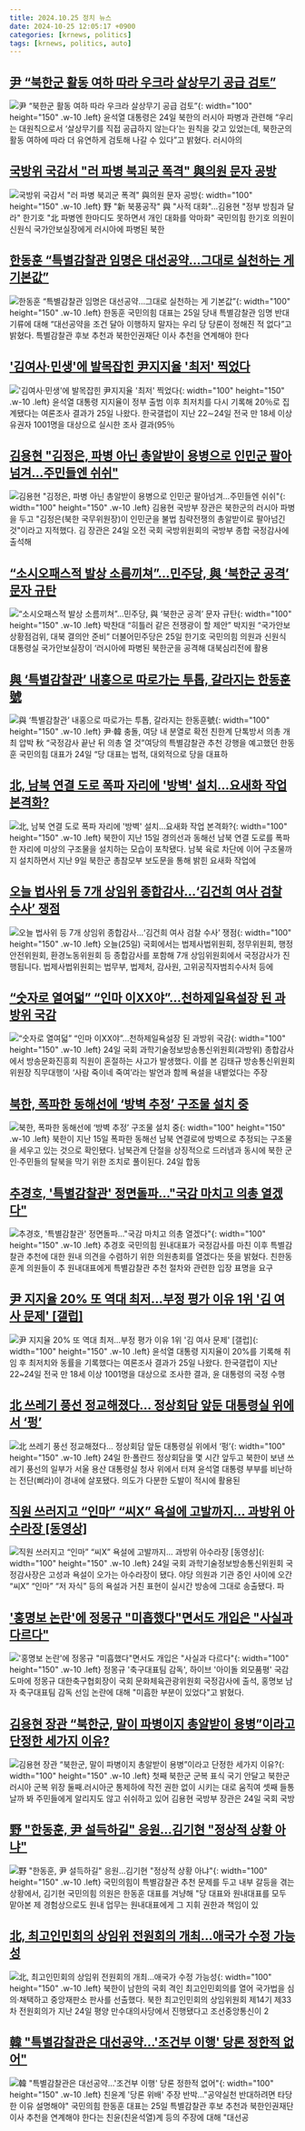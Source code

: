 ```yaml
---
title: 2024.10.25 정치 뉴스
date: 2024-10-25 12:05:17 +0900
categories: [krnews, politics]
tags: [krnews, politics, auto]
---
```

## [尹 “북한군 활동 여하 따라 우크라 살상무기 공급 검토”](https://n.news.naver.com/mnews/article/005/0001733764)

![尹 “북한군 활동 여하 따라 우크라 살상무기 공급 검토”](https://mimgnews.pstatic.net/image/origin/005/2024/10/25/1733764.jpg?type=nf220_150){: width="100" height="150" .w-10 .left}
윤석열 대통령은 24일 북한의 러시아 파병과 관련해 “우리는 대원칙으로서 ‘살상무기를 직접 공급하지 않는다’는 원칙을 갖고 있었는데, 북한군의 활동 여하에 따라 더 유연하게 검토해 나갈 수 있다”고 밝혔다. 러시아의

## [국방위 국감서 "러 파병 북괴군 폭격" 與의원 문자 공방](https://n.news.naver.com/mnews/article/001/0015005141)

![국방위 국감서 "러 파병 북괴군 폭격" 與의원 문자 공방](https://mimgnews.pstatic.net/image/origin/001/2024/10/24/15005141.jpg?type=nf220_150){: width="100" height="150" .w-10 .left}
野 "新 북풍공작" 與 "사적 대화"…김용현 "정부 방침과 달라" 한기호 "北 파병엔 한마디도 못하면서 개인 대화를 악마화" 국민의힘 한기호 의원이 신원식 국가안보실장에게 러시아에 파병된 북한

## [한동훈 “특별감찰관 임명은 대선공약…그대로 실천하는 게 기본값”](https://n.news.naver.com/mnews/article/005/0001733884)

![한동훈 “특별감찰관 임명은 대선공약…그대로 실천하는 게 기본값”](https://mimgnews.pstatic.net/image/origin/005/2024/10/25/1733884.jpg?type=nf220_150){: width="100" height="150" .w-10 .left}
한동훈 국민의힘 대표는 25일 당내 특별감찰관 임명 반대 기류에 대해 “대선공약을 조건 달아 이행하지 말자는 우리 당 당론이 정해진 적 없다”고 밝혔다. 특별감찰관 후보 추천과 북한인권재단 이사 추천을 연계해야 한다

## ['김여사·민생'에 발목잡힌 尹지지율 '최저' 찍었다](https://n.news.naver.com/mnews/article/050/0000081308)

!['김여사·민생'에 발목잡힌 尹지지율 '최저' 찍었다](https://mimgnews.pstatic.net/image/origin/050/2024/10/25/81308.jpg?type=nf220_150){: width="100" height="150" .w-10 .left}
윤석열 대통령 지지율이 정부 출범 이후 최저치를 다시 기록해 20％로 집계됐다는 여론조사 결과가 25일 나왔다. 한국갤럽이 지난 22∼24일 전국 만 18세 이상 유권자 1001명을 대상으로 실시한 조사 결과(95％

## [김용현 "김정은, 파병 아닌 총알받이 용병으로 인민군 팔아넘겨…주민들엔 쉬쉬"](https://n.news.naver.com/mnews/article/011/0004406485)

![김용현 "김정은, 파병 아닌 총알받이 용병으로 인민군 팔아넘겨…주민들엔 쉬쉬"](https://mimgnews.pstatic.net/image/origin/011/2024/10/24/4406485.jpg?type=nf220_150){: width="100" height="150" .w-10 .left}
김용현 국방부 장관은 북한군의 러시아 파병을 두고 "김정은(북한 국무위원장)이 인민군을 불법 침략전쟁의 총알받이로 팔아넘긴 것"이라고 지적했다. 김 장관은 24일 오전 국회 국방위원회의 국방부 종합 국정감사에 출석해

## [“소시오패스적 발상 소름끼쳐”…민주당, 與 ‘북한군 공격’ 문자 규탄](https://n.news.naver.com/mnews/article/009/0005385333)

![“소시오패스적 발상 소름끼쳐”…민주당, 與 ‘북한군 공격’ 문자 규탄](https://mimgnews.pstatic.net/image/origin/009/2024/10/25/5385333.jpg?type=nf220_150){: width="100" height="150" .w-10 .left}
박찬대 “히틀러 같은 전쟁광이 할 제안” 박지원 “국가안보상황점검위, 대북 결의안 준비” 더불어민주당은 25일 한기호 국민의힘 의원과 신원식 대통령실 국가안보실장이 ‘러시아에 파병된 북한군을 공격해 대북심리전에 활용

## [與 ‘특별감찰관’ 내홍으로 따로가는 투톱, 갈라지는 한동훈號](https://n.news.naver.com/mnews/article/081/0003489776)

![與 ‘특별감찰관’ 내홍으로 따로가는 투톱, 갈라지는 한동훈號](https://mimgnews.pstatic.net/image/origin/081/2024/10/24/3489776.jpg?type=nf220_150){: width="100" height="150" .w-10 .left}
尹·韓 충돌, 여당 내 분열로 확전 친한계 단톡방서 의총 개최 압박 秋 “국정감사 끝난 뒤 의총 열 것”여당의 특별감찰관 추천 강행을 예고했던 한동훈 국민의힘 대표가 24일 “당 대표는 법적, 대외적으로 당을 대표하

## [北, 남북 연결 도로 폭파 자리에 '방벽' 설치…요새화 작업 본격화?](https://n.news.naver.com/mnews/article/025/0003396001)

![北, 남북 연결 도로 폭파 자리에 '방벽' 설치…요새화 작업 본격화?](https://mimgnews.pstatic.net/image/origin/025/2024/10/25/3396001.jpg?type=nf220_150){: width="100" height="150" .w-10 .left}
북한이 지난 15일 경의선과 동해선 남북 연결 도로를 폭파한 자리에 미상의 구조물을 설치하는 모습이 포착됐다. 남북 육로 차단에 이어 구조물까지 설치하면서 지난 9일 북한군 총참모부 보도문을 통해 밝힌 요새화 작업에

## [오늘 법사위 등 7개 상임위 종합감사…‘김건희 여사 검찰 수사’ 쟁점](https://n.news.naver.com/mnews/article/056/0011825208)

![오늘 법사위 등 7개 상임위 종합감사…‘김건희 여사 검찰 수사’ 쟁점](https://mimgnews.pstatic.net/image/origin/056/2024/10/25/11825208.jpg?type=nf220_150){: width="100" height="150" .w-10 .left}
오늘(25일) 국회에서는 법제사법위원회, 정무위원회, 행정안전위원회, 환경노동위원회 등 종합감사를 포함해 7개 상임위원회에서 국정감사가 진행됩니다. 법제사법위원회는 법무부, 법제처, 감사원, 고위공직자범죄수사처 등에

## [“숫자로 열여덟” “인마 이XX야”…천하제일욕설장 된 과방위 국감](https://n.news.naver.com/mnews/article/020/0003594175)

![“숫자로 열여덟” “인마 이XX야”…천하제일욕설장 된 과방위 국감](https://mimgnews.pstatic.net/image/origin/020/2024/10/24/3594175.jpg?type=nf220_150){: width="100" height="150" .w-10 .left}
24일 국회 과학기술정보방송통신위원회(과방위) 종합감사에서 방송문화진흥회 직원이 혼절하는 사고가 발생했다. 이를 본 김태규 방송통신위원회 위원장 직무대행이 ‘사람 죽이네 죽여’라는 발언과 함께 욕설을 내뱉었다는 주장

## [북한, 폭파한 동해선에 ‘방벽 추정’ 구조물 설치 중](https://n.news.naver.com/mnews/article/032/0003328309)

![북한, 폭파한 동해선에 ‘방벽 추정’ 구조물 설치 중](https://mimgnews.pstatic.net/image/origin/032/2024/10/24/3328309.jpg?type=nf220_150){: width="100" height="150" .w-10 .left}
북한이 지난 15일 폭파한 동해선 남북 연결로에 방벽으로 추정되는 구조물을 세우고 있는 것으로 확인됐다. 남북관계 단절을 상징적으로 드러냄과 동시에 북한 군인·주민들의 탈북을 막기 위한 조치로 풀이된다. 24일 합동

## [추경호, '특별감찰관' 정면돌파…"국감 마치고 의총 열겠다"](https://n.news.naver.com/mnews/article/119/0002885029)

![추경호, '특별감찰관' 정면돌파…"국감 마치고 의총 열겠다"](https://mimgnews.pstatic.net/image/origin/119/2024/10/24/2885029.jpg?type=nf220_150){: width="100" height="150" .w-10 .left}
추경호 국민의힘 원내대표가 국정감사를 마친 이후 특별감찰관 추천에 대한 원내 의견을 수렴하기 위한 의원총회를 열겠다는 뜻을 밝혔다. 친한동훈계 의원들이 추 원내대표에게 특별감찰관 추천 절차와 관련한 입장 표명을 요구

## [尹 지지율 20% 또 역대 최저…부정 평가 이유 1위 '김 여사 문제' [갤럽]](https://n.news.naver.com/mnews/article/015/0005048795)

![尹 지지율 20% 또 역대 최저…부정 평가 이유 1위 '김 여사 문제' [갤럽]](https://mimgnews.pstatic.net/image/origin/015/2024/10/25/5048795.jpg?type=nf220_150){: width="100" height="150" .w-10 .left}
윤석열 대통령 지지율이 20%를 기록해 취임 후 최저치와 동률을 기록했다는 여론조사 결과가 25일 나왔다. 한국갤럽이 지난 22~24일 전국 만 18세 이상 1001명을 대상으로 조사한 결과, 윤 대통령의 국정 수행

## [北 쓰레기 풍선 정교해졌다… 정상회담 앞둔 대통령실 위에서 ‘펑’](https://n.news.naver.com/mnews/article/081/0003489795)

![北 쓰레기 풍선 정교해졌다… 정상회담 앞둔 대통령실 위에서 ‘펑’](https://mimgnews.pstatic.net/image/origin/081/2024/10/24/3489795.jpg?type=nf220_150){: width="100" height="150" .w-10 .left}
24일 한·폴란드 정상회담을 몇 시간 앞두고 북한이 보낸 쓰레기 풍선의 일부가 서울 용산 대통령실 청사 위에서 터져 윤석열 대통령 부부를 비난하는 전단(삐라)이 경내에 살포됐다. 의도가 다분한 도발이 적시에 활용된

## [직원 쓰러지고 “인마” “씨X” 욕설에 고발까지... 과방위 아수라장 [동영상]](https://n.news.naver.com/mnews/article/023/0003866097)

![직원 쓰러지고 “인마” “씨X” 욕설에 고발까지... 과방위 아수라장 [동영상]](https://mimgnews.pstatic.net/image/origin/023/2024/10/24/3866097.jpg?type=nf220_150){: width="100" height="150" .w-10 .left}
24일 국회 과학기술정보방송통신위원회 국정감사장은 고성과 욕설이 오가는 아수라장이 됐다. 야당 의원과 기관 증인 사이에 오간 “씨X” “인마” “저 자식” 등의 욕설과 거친 표현이 실시간 방송에 그대로 송출됐다. 파

## ['홍명보 논란'에 정몽규 "미흡했다"면서도 개입은 "사실과 다르다"](https://n.news.naver.com/mnews/article/002/0002356294)

!['홍명보 논란'에 정몽규 "미흡했다"면서도 개입은 "사실과 다르다"](https://mimgnews.pstatic.net/image/origin/002/2024/10/25/2356294.jpg?type=nf220_150){: width="100" height="150" .w-10 .left}
정몽규 '축구대표팀 감독', 하이브 '아이돌 외모품평' 국감 도마에 정몽규 대한축구협회장이 국회 문화체육관광위원회 국정감사에 출석, 홍명보 남자 축구대표팀 감독 선임 논란에 대해 "미흡한 부분이 있었다"고 밝혔다.

## [김용현 장관 “북한군, 말이 파병이지 총알받이 용병”이라고 단정한 세가지 이유?](https://n.news.naver.com/mnews/article/021/0002667438)

![김용현 장관 “북한군, 말이 파병이지 총알받이 용병”이라고 단정한 세가지 이유?](https://mimgnews.pstatic.net/image/origin/021/2024/10/25/2667438.jpg?type=nf220_150){: width="100" height="150" .w-10 .left}
첫째 북한군 군복 표식 국기 안달고 북한군 러시아 군복 위장 둘째.러시아군 통제하에 작전 권한 없이 시키는 대로 움직여 셋째 들통날까 봐 주민들에게 알리지도 않고 쉬쉬하고 있어 김용현 국방부 장관은 24일 국회 국방

## [野 "한동훈, 尹 설득하길" 응원…김기현 "정상적 상황 아냐"](https://n.news.naver.com/mnews/article/015/0005048835)

![野 "한동훈, 尹 설득하길" 응원…김기현 "정상적 상황 아냐"](https://mimgnews.pstatic.net/image/origin/015/2024/10/25/5048835.jpg?type=nf220_150){: width="100" height="150" .w-10 .left}
국민의힘이 특별감찰관 추천 문제를 두고 내부 갈등을 겪는 상황에서, 김기현 국민의힘 의원은 한동훈 대표를 겨냥해 "당 대표와 원내대표를 모두 맡아본 제 경험상으로도 원내 업무는 원내대표에게 그 지휘 권한과 책임이 있

## [北, 최고인민회의 상임위 전원회의 개최…애국가 수정 가능성](https://n.news.naver.com/mnews/article/018/0005868041)

![北, 최고인민회의 상임위 전원회의 개최…애국가 수정 가능성](https://mimgnews.pstatic.net/image/origin/018/2024/10/25/5868041.jpg?type=nf220_150){: width="100" height="150" .w-10 .left}
북한이 남한의 국회 격인 최고인민회의를 열어 국가법을 심의·채택하고 중앙재판소 판사를 선출했다. 북한 최고인민회의 상임위원회 제14기 제33차 전원회의가 지난 24일 평양 만수대의사당에서 진행됐다고 조선중앙통신이 2

## [韓 "특별감찰관은 대선공약…'조건부 이행' 당론 정한적 없어"](https://n.news.naver.com/mnews/article/001/0015005731)

![韓 "특별감찰관은 대선공약…'조건부 이행' 당론 정한적 없어"](https://mimgnews.pstatic.net/image/origin/001/2024/10/25/15005731.jpg?type=nf220_150){: width="100" height="150" .w-10 .left}
친윤계 '당론 위배' 주장 반박…"공약실천 반대하려면 타당한 이유 설명해야" 국민의힘 한동훈 대표는 25일 특별감찰관 후보 추천과 북한인권재단 이사 추천을 연계해야 한다는 친윤(친윤석열)계 등의 주장에 대해 "대선공

